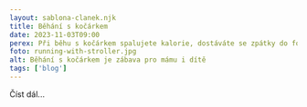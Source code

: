 ```yaml
---
layout: sablona-clanek.njk
title: Běhání s kočárkem
date: 2023-11-03T09:00
perex: Při běhu s kočárkem spalujete kalorie, dostáváte se zpátky do formy a zároveň je dítě venku. Zdá se, že to má jen samá pozitiva, ale tak to úplně není. Jaké věci byste si měli pohlídat, abyste neublížili sobě a hlavně dítěti? 
foto: running-with-stroller.jpg
alt: Běhání s kočárkem je zábava pro mámu i dítě 
tags: ['blog']
---
```



 Číst dál...